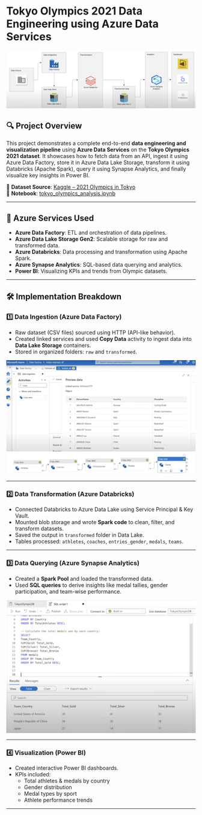 # Tokyo Olympics 2021 Data Engineering using Azure Data Services

![Screenshot: Data Pipeline Design](1ODA_Azure.png)

## 🔍 Project Overview

This project demonstrates a complete end-to-end **data engineering and visualization pipeline** using **Azure Data Services** on the **Tokyo Olympics 2021 dataset**. It showcases how to fetch data from an API, ingest it using Azure Data Factory, store it in Azure Data Lake Storage, transform it using Databricks (Apache Spark), query it using Synapse Analytics, and finally visualize key insights in Power BI.

🔗 **Dataset Source**: [Kaggle – 2021 Olympics in Tokyo](https://www.kaggle.com/datasets/arjunprasadsarkhel/2021-olympics-in-tokyo)  
📓 **Notebook**: [tokyo_olympics_analysis.ipynb](./tokyo_olympics_analysis.ipynb)

---

## 🧰 Azure Services Used

- **Azure Data Factory**: ETL and orchestration of data pipelines.
- **Azure Data Lake Storage Gen2**: Scalable storage for raw and transformed data.
- **Azure Databricks**: Data processing and transformation using Apache Spark.
- **Azure Synapse Analytics**: SQL-based data querying and analytics.
- **Power BI**: Visualizing KPIs and trends from Olympic datasets.

---

## 🛠️ Implementation Breakdown

### 1️⃣ Data Ingestion (Azure Data Factory)
- Raw dataset (CSV files) sourced using HTTP (API-like behavior).
- Created linked services and used **Copy Data** activity to ingest data into **Data Lake Storage** containers.
- Stored in organized folders: `raw` and `transformed`.

![Screenshot: Data Factory Pipeline Preview](2DF_preview.png)  
![Screenshot: Blob Data in Storage](3DF_data_blob.png)

---

### 2️⃣ Data Transformation (Azure Databricks)
- Connected Databricks to Azure Data Lake using Service Principal & Key Vault.
- Mounted blob storage and wrote **Spark code** to clean, filter, and transform datasets.
- Saved the output in `transformed` folder in Data Lake.
- Tables processed: `athletes`, `coaches`, `entries_gender`, `medals`, `teams`.

---

### 3️⃣ Data Querying (Azure Synapse Analytics)
- Created a **Spark Pool** and loaded the transformed data.
- Used **SQL queries** to derive insights like medal tallies, gender participation, and team-wise performance.

![Screenshot: SQL in Synapse](4SA_sql.png)

---

### 4️⃣ Visualization (Power BI)
- Created interactive Power BI dashboards.
- KPIs included:
  - Total athletes & medals by country
  - Gender distribution
  - Medal types by sport
  - Athlete performance trends

---

